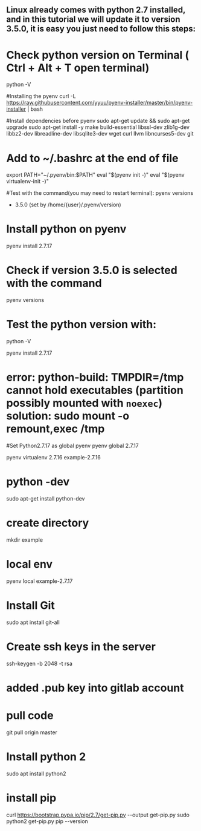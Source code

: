 ## Linux already comes with python 2.7 installed, and in this tutorial we will update it to version 3.5.0, it is easy you just need to follow this steps:

# Check python version on Terminal ( Ctrl + Alt + T open terminal)
python -V

#Installing the pyenv
curl -L https://raw.githubusercontent.com/yyuu/pyenv-installer/master/bin/pyenv-installer | bash

#Install dependencies before pyenv
sudo apt-get update && sudo apt-get upgrade
sudo apt-get install -y make build-essential libssl-dev zlib1g-dev libbz2-dev libreadline-dev libsqlite3-dev wget curl llvm libncurses5-dev git

# Add to ~/.bashrc at the end of file
export PATH="~/.pyenv/bin:$PATH"
eval "$(pyenv init -)"
eval "$(pyenv virtualenv-init -)"

#Test with the command(you may need to restart terminal):
pyenv versions
* 3.5.0 (set by /home/{user}/.pyenv/version)

# Install python on pyenv
pyenv install 2.7.17

# Check if version 3.5.0 is selected with the command
pyenv versions

# Test the python version with:
python -V

pyenv install 2.7.17
# error: python-build: TMPDIR=/tmp cannot hold executables (partition possibly mounted with `noexec`)  solution: sudo mount -o remount,exec /tmp

#Set Python2.7.17 as global pyenv
pyenv global 2.7.17

pyenv virtualenv 2.7.16 example-2.7.16 


# python -dev 
sudo apt-get install python-dev

# create directory
mkdir example

# local env
pyenv local example-2.7.17

# Install Git
sudo apt install git-all

# Create ssh keys in the server
ssh-keygen -b 2048 -t rsa

# added .pub key into gitlab account

# pull code
git pull origin master

# Install python 2
sudo apt install python2

# install pip
curl https://bootstrap.pypa.io/pip/2.7/get-pip.py --output get-pip.py
sudo python2 get-pip.py
pip --version


